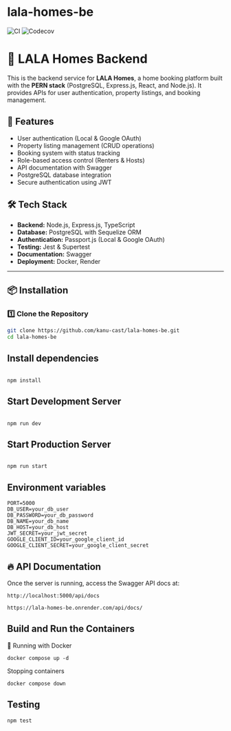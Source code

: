 # lala-homes-be

![CI](https://github.com/kanu-cast/lala-homes-be/actions/workflows/ci.yml/badge.svg)
![Codecov](https://codecov.io/gh/kanu-cast/lala-homes-be/branch/main/graph/badge.svg?token=YOUR_CODECOV_TOKEN)

# 🏡 LALA Homes Backend

This is the backend service for **LALA Homes**, a home booking platform built with the **PERN stack** (PostgreSQL, Express.js, React, and Node.js). It provides APIs for user authentication, property listings, and booking management.

## 🚀 Features

- User authentication (Local & Google OAuth)
- Property listing management (CRUD operations)
- Booking system with status tracking
- Role-based access control (Renters & Hosts)
- API documentation with Swagger
- PostgreSQL database integration
- Secure authentication using JWT

## 🛠️ Tech Stack

- **Backend:** Node.js, Express.js, TypeScript
- **Database:** PostgreSQL with Sequelize ORM
- **Authentication:** Passport.js (Local & Google OAuth)
- **Testing:** Jest & Supertest
- **Documentation:** Swagger
- **Deployment:** Docker, Render

---

## 📦 Installation

### 1️⃣ Clone the Repository

```sh
git clone https://github.com/kanu-cast/lala-homes-be.git
cd lala-homes-be


```

## Install dependencies

```

npm install

```

## Start Development Server

```

npm run dev

```

## Start Production Server

```

npm run start

```

## Environment variables

```
PORT=5000
DB_USER=your_db_user
DB_PASSWORD=your_db_password
DB_NAME=your_db_name
DB_HOST=your_db_host
JWT_SECRET=your_jwt_secret
GOOGLE_CLIENT_ID=your_google_client_id
GOOGLE_CLIENT_SECRET=your_google_client_secret
```

## 🔥 API Documentation

Once the server is running, access the Swagger API docs at:

```
http://localhost:5000/api/docs
```

```
https://lala-homes-be.onrender.com/api/docs/
```

## Build and Run the Containers

🐳 Running with Docker

```
docker compose up -d

```

Stopping containers

```
docker compose down
```

## Testing

```
npm test
```
